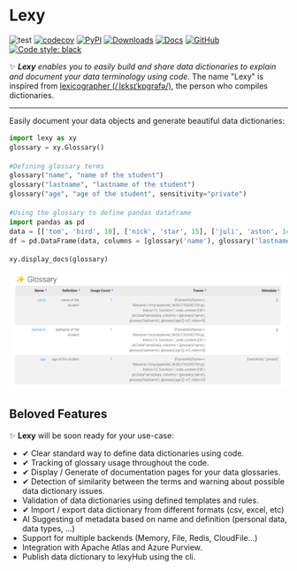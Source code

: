# Lexy 
![test](https://github.com/aminekaabachi/lexy/workflows/test/badge.svg?branch=main) 
[![codecov](https://codecov.io/gh/aminekaabachi/lexy/branch/main/graph/badge.svg)](https://codecov.io/gh/aminekaabachi/lexy) 
[![PyPI](https://img.shields.io/pypi/v/lexy?style=flat-square)](https://pypi.org/project/lexy/)
[![Downloads](https://img.shields.io/pypi/dm/lexy?style=flat-square)](https://pypi.org/project/lexy/)
[![Docs](https://readthedocs.org/projects/lexy/badge/?version=latest&style=flat-square)](https://lexy.readthedocs.io/en/latest/)
[![GitHub](https://img.shields.io/github/license/aminekaabachi/lexy?style=flat-square)](https://github.com/aminekaabachi/lexy/blob/main/LICENSE)
[![Code style: black](https://img.shields.io/badge/code%20style-black-000000.svg)](https://github.com/psf/black)

✨ ***Lexy** enables you to easily build and share data dictionaries to explain and document your data terminology using code.* The name "Lexy" is inspired from [lexicographer (/ˌlɛksɪˈkɒɡrəfə/)](https://www.lexico.com/definition/lexicographer), the person who compiles dictionaries.


-----------------

Easily document your data objects and generate beautiful data dictionaries:
```python
import lexy as xy
glossary = xy.Glossary()

#Defining glossary terms
glossary("name", "name of the student")
glossary("lastname", "lastname of the student")
glossary("age", "age of the student", sensitivity="private")

#Using the glossary to define pandas dataframe
import pandas as pd
data = [['tom', 'bird', 10], ['nick', 'star', 15], ['juli', 'aston', 14]] 
df = pd.DataFrame(data, columns = [glossary('name'), glossary('lastname'), glossary('age')]) 

xy.display_docs(glossary)
```

![Displayed docs](demo.png?raw=true "lexy Documentation")


## Beloved Features

✨ **Lexy** will be soon ready for your use-case:

- ✔ Clear standard way to define data dictionaries using code.
- ✔ Tracking of glossary usage throughout the code.
- ✔ Display / Generate of documentation pages for your data glossaries.
- ✔ Detection of similarity between the terms and warning about possible data dictionary issues.
- Validation of data dictionaries using defined templates and rules.
- ✔ Import / export data dictionary from different formats (csv, excel, etc)
- AI Suggesting of metadata based on name and definition (personal data, data types, ...)
- Support for multiple backends (Memory, File, Redis, CloudFile...)
- Integration with Apache Atlas and Azure Purview.
- Publish data dictionary to lexyHub using the cli.
